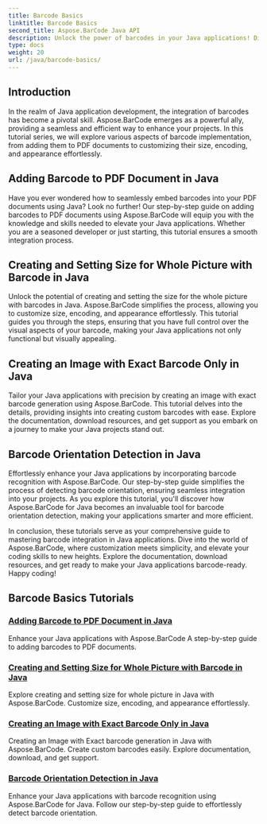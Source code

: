 ```yaml
---
title: Barcode Basics
linktitle: Barcode Basics
second_title: Aspose.BarCode Java API
description: Unlock the power of barcodes in your Java applications! Dive into Aspose.BarCode tutorials for seamless integration, customization, and recognition. 
type: docs
weight: 20
url: /java/barcode-basics/
---
```


## Introduction

In the realm of Java application development, the integration of barcodes has become a pivotal skill. Aspose.BarCode emerges as a powerful ally, providing a seamless and efficient way to enhance your projects. In this tutorial series, we will explore various aspects of barcode implementation, from adding them to PDF documents to customizing their size, encoding, and appearance effortlessly.

## Adding Barcode to PDF Document in Java

Have you ever wondered how to seamlessly embed barcodes into your PDF documents using Java? Look no further! Our step-by-step guide on adding barcodes to PDF documents using Aspose.BarCode will equip you with the knowledge and skills needed to elevate your Java applications. Whether you are a seasoned developer or just starting, this tutorial ensures a smooth integration process.

## Creating and Setting Size for Whole Picture with Barcode in Java

Unlock the potential of creating and setting the size for the whole picture with barcodes in Java. Aspose.BarCode simplifies the process, allowing you to customize size, encoding, and appearance effortlessly. This tutorial guides you through the steps, ensuring that you have full control over the visual aspects of your barcode, making your Java applications not only functional but visually appealing.

## Creating an Image with Exact Barcode Only in Java

Tailor your Java applications with precision by creating an image with exact barcode generation using Aspose.BarCode. This tutorial delves into the details, providing insights into creating custom barcodes with ease. Explore the documentation, download resources, and get support as you embark on a journey to make your Java projects stand out.

## Barcode Orientation Detection in Java

Effortlessly enhance your Java applications by incorporating barcode recognition with Aspose.BarCode. Our step-by-step guide simplifies the process of detecting barcode orientation, ensuring seamless integration into your projects. As you explore this tutorial, you'll discover how Aspose.BarCode for Java becomes an invaluable tool for barcode orientation detection, making your applications smarter and more efficient.

In conclusion, these tutorials serve as your comprehensive guide to mastering barcode integration in Java applications. Dive into the world of Aspose.BarCode, where customization meets simplicity, and elevate your coding skills to new heights. Explore the documentation, download resources, and get ready to make your Java applications barcode-ready. Happy coding!
## Barcode Basics Tutorials
### [Adding Barcode to PDF Document in Java](./adding-barcode-to-pdf-document/)
Enhance your Java applications with Aspose.BarCode A step-by-step guide to adding barcodes to PDF documents.
### [Creating and Setting Size for Whole Picture with Barcode in Java](./creating-setting-size-whole-picture-barcode/)
Explore creating and setting size for whole picture in Java with Aspose.BarCode. Customize size, encoding, and appearance effortlessly.
### [Creating an Image with Exact Barcode Only in Java](./creating-image-exact-barcode-only/)
Creating an Image with Exact barcode generation in Java with Aspose.BarCode. Create custom barcodes easily. Explore documentation, download, and get support.
### [Barcode Orientation Detection in Java](./detecting-barcode-orientation/)
Enhance your Java applications with barcode recognition using Aspose.BarCode for Java. Follow our step-by-step guide to effortlessly detect barcode orientation.